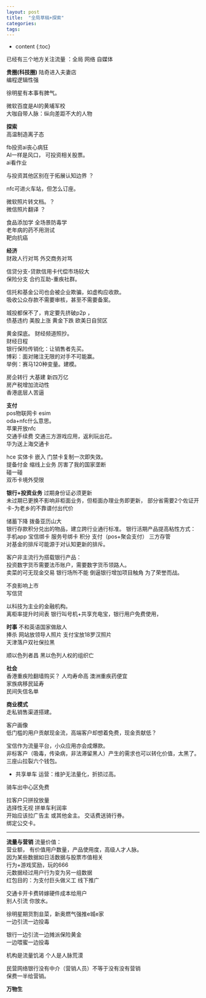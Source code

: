 ```yaml
---
layout: post
title:  "全局草稿+探索"
categories:
tags:  
---
```


* content
{:toc}


已经有三个地方关注流量 ：全局 网络 自媒体

**贵圈(科技圈)**
陆奇进入夫妻店  
编程逻辑性强  

徐明星有本事有脾气。  

微软百度是AI的黄埔军校   
大咖自带人脉：纵向差距不大的人物    

**探索**  
高温制造离子态  

fb投资ai丧心病狂  
AI一样是风口， 可投资相关股票。  
ai看作业

与投资其他区别在于拓展认知边界  ？

nfc可进火车站，但怎么订座。


微软照片转文档。？  
微信照片翻译 ？

食品添加学 全场景防毒学  
老年病的药不用测试  
靶向抗癌  



**经济**  
财政人行对骂  外交商务对骂  

信贷分支-贷款信用卡代偿市场较大    
保险分支 合约互助-重疾社群。  

信托和基金公司也会被企业欺骗，如虚构应收款。  
吸收公众存款不需要审核，甚至不需要备案。

城投都保不了，肯定要先挤破p2p  ，  
债基违约 美股上涨 黄金下跌
欧美日自贸区  

黄金探底。 财经频道照抄。  
财经日程  
银行保险传销化：让销售者先买。  
博彩：面对赌注无限的对手不可能赢。  
举例：赛马120种变量。建模。  

房企转行  大基建  新四万亿  
房产税增加流动性  
香港底层人苦逼  

**支付**  
pos物联网卡 esim   
oda+nfc什么意思。    
苹果开放nfc  
交通手续费 交通三方游戏应用，返利玩出花。    
华为送上海交通卡  

hce 实体卡 嵌入  门禁卡复制一次即失效。  
提备付金  缩线上业务  厉害了我的国家垄断  
碰一碰  
双币卡境外受限  

**银行+投资业务**
过期身份证必须更新  
未过期已更换不影响非柜面业务，但柜面办理业务即更新，
部分省需要2个佐证开卡-为老乡的不靠谱付出代价    

储蓄下降 拨备亚历山大  
银行存款积分兑出的物品，建立跨行业通行标准。
银行活期产品提高粘性方式：  
手机app 宝信绑卡 服务号绑卡 积分 支付（pos+聚会支付） 三方存管  
对基金的排斥可能源于对认知更新的排斥。  

客户非主流行为搭载银行产品：  
投资数字货币需要法币账户，需要数字货币领路人。   
卖菜的可无现金交易 银行场所不能 倒逼银行增加项目触角 为了荣誉而战。  

不良影响上市  
写信贷   

以科技为主业的金融机构。  
离柜率提升时间表
银行叫号机+共享充电宝，银行用户免费使用，  

**时事**
不和英语国家做敌人  
捧杀 网站放领导人照片 支付宝放18罗汉照片    
天津落户双社保拉黑    

顺以色列者昌  黑以色列人权的组织亡  

**社会**  
香港重疾险翻墙购买？  人均寿命高 澳洲重疾药便宜  
家族病移民延寿  
民间失信名单  

**商业模式**   
走私销售渠道搭建。  

客户画像  
低门槛的用户贡献现金流，高端客户却想着免费，现金贡献低？  

宝信作为流量平台，小众应用亦会成爆款。  
非标客户（吸毒，传染病，非法滞留黑人）产生的需求也可以转化价值，太黑了。  
三座山拉裂六个钱包。  


- 共享单车
运营：维护无法量化，折损过高。  

骑车出中心区免费

拉客户只拼投放量  
选择性无视  拼单车利润率     
开始应该拉广告主 或其他金主。
交话费送骑行券。  
绑定公交卡。

---
**流量与营销**
流量价值：  
营业额，  有价值用户数量，产品使用度，高级人才人脉。  
因为某些数据如日活数据与股票市值相关  
行为+游戏奖励，玩的666   
元数据经过用户行为变为另一组数据  
红包目的：为支付巨头做义工 线下推广  

交通卡开卡费转嫁硬件成本给用户  
别人引流 你放水。  

徐明星期货割韭菜，新奥燃气强推e城e家  
一边引流一边投毒  

银行一边引流一边摊派保险黄金  
一边喂蜜一边投毒   

机构是流量饥渴  个人是人脉荒漠   

民营网络银行没有中介（营销人员）不等于没有没有营销   
保费一半给营销。  

**万物生**  
